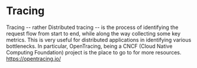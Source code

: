 # Tracing

Tracing -- rather Distributed tracing -- is the process of identifying the request flow from start to end, while along the way collecting some key metrics.  This is very useful for distributed applications in identifying various bottlenecks.
In particular, OpenTracing, being a CNCF (Cloud Native Computing Foundation) project is the place to go to for more resources.
https://opentracing.io/
